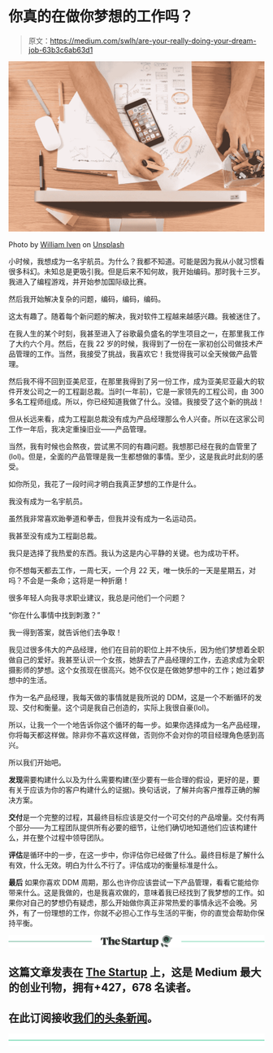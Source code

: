 # 你真的在做你梦想的工作吗？

> 原文：<https://medium.com/swlh/are-your-really-doing-your-dream-job-63b3c6ab63d1>

![](img/e8d67096dd9375d1f1361bdb2f28f127.png)

Photo by [William Iven](https://unsplash.com/photos/gcsNOsPEXfs?utm_source=unsplash&utm_medium=referral&utm_content=creditCopyText) on [Unsplash](https://unsplash.com/search/photos/dream-job?utm_source=unsplash&utm_medium=referral&utm_content=creditCopyText)

小时候，我想成为一名宇航员。为什么？我都不知道。可能是因为我从小就习惯看很多科幻。未知总是更吸引我。但是后来不知何故，我开始编码。那时我十三岁。我进入了编程游戏，并开始参加国际级比赛。

然后我开始解决复杂的问题，编码，编码，编码。

这太有趣了。随着每个新问题的解决，我对软件工程越来越感兴趣。我被迷住了。

在我人生的某个时刻，我甚至进入了谷歌最负盛名的学生项目之一，在那里我工作了大约六个月。然后，在我 22 岁的时候，我得到了一份在一家初创公司做技术产品管理的工作。当然，我接受了挑战，我喜欢它！我觉得我可以全天候做产品管理。

然后我不得不回到亚美尼亚，在那里我得到了另一份工作，成为亚美尼亚最大的软件开发公司之一的工程副总裁。当时(一年前)，它是一家领先的工程公司，由 300 多名工程师组成。所以，你已经知道我做了什么。没错。我接受了这个新的挑战！

但从长远来看，成为工程副总裁没有成为产品经理那么令人兴奋。所以在这家公司工作一年后，我决定重操旧业——产品管理。

当然，我有时候也会熬夜，尝试黑不同的有趣问题。我想那已经在我的血管里了(lol)。但是，全面的产品管理是我一生都想做的事情。至少，这是我此时此刻的感受。

如你所见，我花了一段时间才明白我真正梦想的工作是什么。

我没有成为一名宇航员。

虽然我非常喜欢跆拳道和拳击，但我并没有成为一名运动员。

我甚至没有成为工程副总裁。

我只是选择了我热爱的东西。我认为这是内心平静的关键。也为成功干杯。

你不想每天都去工作，一周七天，一个月 22 天，唯一快乐的一天是星期五，对吗？不会是一条命；这将是一种折磨！

很多年轻人向我寻求职业建议，我总是问他们一个问题？

“你在什么事情中找到刺激？”

我一得到答案，就告诉他们去争取！

我见过很多伟大的产品经理，他们在目前的职位上并不快乐，因为他们梦想着全职做自己的爱好。我甚至认识一个女孩，她辞去了产品经理的工作，去追求成为全职摄影师的梦想。这个女孩现在很高兴。她不仅仅是在做她梦想中的工作；她过着梦想中的生活。

作为一名产品经理，我每天做的事情就是我所说的 DDM，这是一个不断循环的发现、交付和衡量。这个词是我自己创造的，实际上我很自豪(lol)。

所以，让我一个一个地告诉你这个循环的每一步。如果你选择成为一名产品经理，你将每天都这样做。除非你不喜欢这样做，否则你不会对你的项目经理角色感到高兴。

所以我们开始吧。

**发现**需要构建什么以及为什么需要构建(至少要有一些合理的假设，更好的是，要有关于应该为你的客户构建什么的证据)。换句话说，了解并向客户推荐正确的解决方案。

**交付**是一个完整的过程，其最终目标应该是交付一个可交付的产品增量。交付有两个部分——为工程团队提供所有必要的细节，让他们确切地知道他们应该构建什么，并在整个过程中领导团队。

**评估**是循环中的一步，在这一步中，你评估你已经做了什么。最终目标是了解什么有效，什么无效。明白为什么不行了。评估成功的衡量标准是什么。

**最后** 如果你喜欢 DDM 周期，那么也许你应该尝试一下产品管理，看看它能给你带来什么。这是我做的，也是我喜欢做的，意味着我已经找到了我梦想的工作。如果你对自己的梦想仍有疑虑，那么开始做你真正非常热爱的事情永远不会晚。另外，有了一份理想的工作，你就不必担心工作与生活的平衡，你的直觉会帮助你保持平衡。

[![](img/308a8d84fb9b2fab43d66c117fcc4bb4.png)](https://medium.com/swlh)

## 这篇文章发表在 [The Startup](https://medium.com/swlh) 上，这是 Medium 最大的创业刊物，拥有+427，678 名读者。

## 在此订阅接收[我们的头条新闻](https://growthsupply.com/the-startup-newsletter/)。

[![](img/b0164736ea17a63403e660de5dedf91a.png)](https://medium.com/swlh)